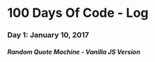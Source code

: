 # 100 Days Of Code - Log

### Day 1: January 10, 2017
##### Random Quote Machine - Vanilla JS Version
